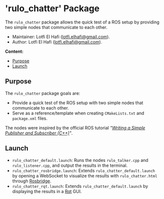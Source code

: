 # 'rulo_chatter' Package

The `rulo_chatter` package allows the quick test of a ROS setup by providing two simple nodes that communicate to each other.

*   Maintainer: Lotfi El Hafi ([lotfi.elhafi@gmail.com](mailto:lotfi.elhafi@gmail.com)).
*   Author: Lotfi El Hafi ([lotfi.elhafi@gmail.com](mailto:lotfi.elhafi@gmail.com)).

**Content:**

*   [Purpose](#purpose)
*   [Launch](#launch)

## Purpose

The `rulo_chatter` package goals are:

*    Provide a quick test of the ROS setup with two simple nodes that communicate to each other.
*    Serve as a reference/template when creating `CMakeLists.txt` and `package.xml` files.

The nodes were inspired by the official ROS tutorial *"[Writing a Simple Publisher and Subscriber (C++)](http://wiki.ros.org/ROS/Tutorials/WritingPublisherSubscriber%28c%2B%2B%29)"*.

## Launch

*   `rulo_chatter_default.launch`: Runs the nodes `rulo_talker.cpp` and `rulo_listener.cpp`, and output the results in the terminal.
*   `rulo_chatter_rosbridge.launch`: Extends `rulo_chatter_default.launch` by opening a WebSocket to visualize the results with `rulo_chatter.html` through [Rosbridge](http://wiki.ros.org/rosbridge_suite).
*   `rulo_chatter_rqt.launch`: Extends `rulo_chatter_default.launch` by displaying the results in a [Rqt](http://wiki.ros.org/rqt) GUI.
